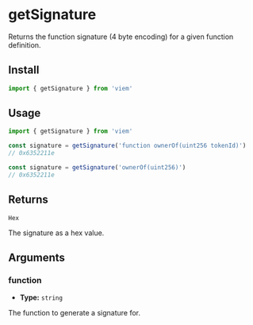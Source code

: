# getSignature

Returns the function signature (4 byte encoding) for a given function definition.

## Install

```ts
import { getSignature } from 'viem'
```

## Usage

```ts
import { getSignature } from 'viem'

const signature = getSignature('function ownerOf(uint256 tokenId)')
// 0x6352211e

const signature = getSignature('ownerOf(uint256)')
// 0x6352211e
```

## Returns

`Hex`

The signature as a hex value.

## Arguments

### function

- **Type:** `string`

The function to generate a signature for.


